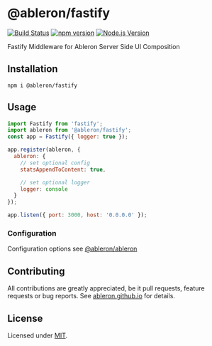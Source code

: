 # @ableron/fastify

[![Build Status](https://github.com/ableron/ableron-fastify/actions/workflows/test.yml/badge.svg)](https://github.com/ableron/ableron-fastify/actions/workflows/test.yml)
[![npm version](https://badge.fury.io/js/@ableron%2Ffastify.svg)](https://badge.fury.io/js/@ableron%2Ffastify)
[![Node.js Version](https://img.shields.io/badge/Node.js-18+-4EB1BA.svg)](https://nodejs.org/docs/latest-v18.x/api/)

Fastify Middleware for Ableron Server Side UI Composition

## Installation

```shell
npm i @ableron/fastify
```

## Usage

```js
import Fastify from 'fastify';
import ableron from '@ableron/fastify';
const app = Fastify({ logger: true });

app.register(ableron, {
  ableron: {
    // set optional config
    statsAppendToContent: true,

    // set optional logger
    logger: console
  }
});

app.listen({ port: 3000, host: '0.0.0.0' });
```

### Configuration

Configuration options see [@ableron/ableron](https://github.com/ableron/ableron-js#configuration)

## Contributing

All contributions are greatly appreciated, be it pull requests, feature requests or bug reports. See
[ableron.github.io](https://ableron.github.io/) for details.

## License

Licensed under [MIT](./LICENSE).
